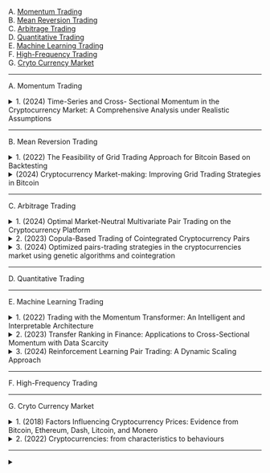 A. [Momentum Trading](#A)<br>
B. [Mean Reversion Trading](#B)<br>
C. [Arbitrage Trading](#C)<br>
D. [Quantitative Trading](#D)<br>
E. [Machine Learning Trading](#E)<br>
F. [High-Frequency Trading](#F)<br>
G. [Cryto Currency Market](#G)<br>

---

<!-- #region Momentum Trading -->

<a name="A"></a>
A. Momentum Trading

<!-- #region A1 -->

<details>
<summary>1. (2024) Time-Series and Cross- Sectional Momentum in the Cryptocurrency Market: A Comprehensive Analysis under Realistic Assumptions</summary>

本研究針對加密貨幣市場的 **時間序列動能（Time-Series Momentum）** 和 **橫截面動能（Cross-Sectional Momentum）** 進行了全面分析，並考慮了過去研究所忽略的現實市場因素，如 **交易成本** 和 **日內價格波動**，以更準確評估動能策略的有效性。

主要發現包括：

1. **時間序列動能效應顯著**：市場回報的時間序列動能效果較強，並在上升市場表現最佳。然而，空頭部位的表現不佳，意味著該效應主要來自多頭市場。
2. **橫截面動能證據較弱**：不同加密貨幣之間的橫截面動能效果不明顯，且部分策略因高跳動風險（Jump Risk）導致重大損失或清算。
3. **傳統統計方法可能誤導結論**：在高波動市場，如加密貨幣市場，僅透過 t 檢定檢視平均報酬無法準確衡量長期獲利能力，應使用 **對數回報（Log Return）** 進行檢測。
4. **贏家效應明顯，輸家常出現反轉**：動能效應主要集中在「贏家」資產上，而「輸家」資產往往會出現反彈，導致空頭策略承受高額風險。
5. **過度反應（Overreaction）可能是主要動力**：市場中的投資者對於新聞或社交媒體訊息的過度反應，可能是驅動動能效應的主要原因，但具體影響因素尚不清楚。

整體而言，本研究指出，時間序列動能策略在加密貨幣市場具備一定的可行性，但 **高風險與市場條件變化使得動能策略的長期穩健性存疑**。此外，由於市場仍處於發展階段，這些結論可能在未來市場成熟時有所改變。

[[中文]](chn/[01]Time-Series_and_Cross-Sectional_Momentum.md) [[英文]](eng/[01]ssrn-4675565.pdf)
</details>

<!-- #endregion -->

<!-- #endregion -->

---

<!-- #region Mean Reversion Trading -->

<a name="B"></a>
B. Mean Reversion Trading

<!-- #region B1 -->

<details>
<summary>1. (2022) The Feasibility of Grid Trading Approach for Bitcoin Based on Backtesting</summary>

當前，以比特幣為代表的加密貨幣吸引了投資者的廣泛關注。比特幣的本質與法定貨幣或傳統金融資產不同，其高波動性導致比特幣交易市場存在較大的潛在金融風險。因此，研究比特幣市場的波動性具有重要的現實意義。本研究探討了網格交易策略在高波動性市場（如比特幣市場）中的可行性與有效性。  

基於對比特幣從**2019年7月至2021年7月**的日交易數據進行分析，研究結果表明，網格交易策略在比特幣交易市場是可行的。在此基礎上，本研究進一步探討了**初始倉位價格、網格價格上限、網格價格下限、上層網格數量、下層網格數量**等因素對比特幣網格交易收益率的影響，並基於回測方法進行驗證。研究結果顯示，當初始倉位價格設為**35,000**，網格價格上限為**50,000**，網格價格下限為**6,000**，上層網格數量為**20**，下層網格數量為**1或2**時，網格交易能獲得最高的收益率。  

[[中文]](chn/[09]Grid_Trading_Approach.md) [[英文]](eng/[09]eai.18-11-2022.2327164.pdf)
</details>


<!-- #region B2 -->

<details>
<summary>(2024) Cryptocurrency Market-making: Improving Grid Trading Strategies in Bitcoin</summary>

在不斷變化的加密貨幣市場中，**網格交易策略（Grid Trading）** 已成為促進流動性和穩定性的關鍵工具。本研究分析了 **ByBit 交易所** 上現有的網格交易策略，並探討了 **機器學習模型**（如 **隨機森林**（Random Forest）和 **長短期記憶網絡**（LSTM））對於優化這些策略參數的可行性。此外，研究還引入了一種 **新的避險策略（hedging strategy）**，旨在在降低風險的同時最大化回報。  

透過 **自訂回測系統（backtesting system）** 進行測試，結果顯示：  
1. **機器學習整合未能顯著優於傳統網格交易方法**，表明在此環境下，機器學習模型的應用仍需進一步探索與改進。  
2. **新避險策略表現優於單純持有比特幣（holding Bitcoin）**，展現出較高的回報率與風險管理能力。  

本研究為進一步優化網格交易策略、改進特徵工程（feature engineering）、以及在 **即時市場（live market）** 中進行測試提供了理論基礎與實證分析。

[[中文]](chn/[10]Improving_Grid_Trading.md) [[英文]](eng/[10]Cryptocurrency%20Market-making_%20Improving%20Grid%20Trading%20Strategies%20in%20Bitcoin.pdf)
</details>

<!-- #endregion -->

<!-- #endregion -->


<!-- #endregion -->

---

<!-- #region Arbitrage Trading -->

<a name="C"></a>
C. Arbitrage Trading

<!-- #region C1 -->

<details>
<summary>1. (2024) Optimal Market-Neutral Multivariate Pair Trading on the Cryptocurrency Platform</summary>

本研究提出了一種創新的套利方法，用於多變量配對交易（Multivariate Pair Trading），並將其稱為最佳交易技術（Optimal Trading Technique, OTT）。該方法利用一組與加密貨幣掛鉤的法定貨幣（fiat currency bucket）來監測和同時挖掘交易機會。為了解決來自多個交易信號的數量衝突，研究設計了一種**雙目標凸優化（bi-objective convex optimization）**方法，以平衡投資者對盈利和風險的偏好。本方法包含可調整的參數，如波動懲罰（volatility penalties）和交易閾值（action thresholds），以適應不同風險承受能力的投資者。

在 2020 至 2022 年的歷史數據回測中（涵蓋牛市和熊市），OTT 方法實現了年化盈利率 15.49%，並在後疫情時期對主要加密貨幣進行的額外測試中，驗證了該模型的穩健性與有效性。與傳統的「距離方法（Distance Method, DM）」相比，OTT 方法更具優勢，因為它能夠避免持有高波動性的中間加密貨幣，並且不需要借貸來進行做空交易（shorting）。此外，該套利策略提供了一種新的交易視角，不依賴於外部市場的變化，而是通過資產之間的價差變動來獲取利潤。

然而，本研究亦強調加密貨幣投資的高風險性，市場波動劇烈且可能帶來潛在損失。因此，投資者在應用該策略時應謹慎評估風險，並充分理解市場條件對交易結果的影響。

[[中文]](chn/[06]Optimal_Market-Neutral_Multivariate_Pair.md) [[英文]](eng/[06]2405.15461v5.pdf)
</details>


<!-- #region C2 -->

<details>
<summary>2. (2023) Copula-Based Trading of Cointegrated Cryptocurrency Pairs</summary>

**配對交易（Pairs Trading）**是一種廣為人知的**演算法交易策略**，利用兩個或多個資產之間的**歷史價格關係**，當此關係出現異常變化時，即觸發交易信號，並在價格關係回歸正常時平倉以獲取套利收益。在**去中心化的加密貨幣市場**中，配對交易策略可以帶來潛在的套利機會，主要包括**交易所間套利（Exchange-to-Exchange Arbitrage）**和**統計套利（Statistical Arbitrage）**。然而，基於交易所間套利的統計套利策略**風險較高且實施困難**，相比之下，純統計套利策略風險較低，仍然具有顯著的獲利潛力。  

[[中文]](chn/[07]Copula-Based_Trading.md) [[英文]](eng/[07]WP_wps-202301-0004.pdf)
</details>

<!-- #endregion -->

<!-- #region C3 -->

<details>
<summary>3. (2024) Optimized pairs-trading strategies in the cryptocurrencies market using genetic algorithms and cointegration</summary>

加密資產市場以其高度波動性和風險性而聞名。在此背景下，市場中立型策略（如配對交易策略，Pairs Trading）可能具有一定的應用價值。本文專注於應用配對交易策略，並選取**209種加密資產**（樣本期從**2021年8月1日至2024年1月31日**）進行實證研究。我們結合了**計量經濟學與機器學習技術**，以區別於現有文獻。通過**共整合檢驗**與**誤差修正模型 (ECM)**，我們篩選出**229對適用於配對交易的資產對**。

為了進一步優化策略，我們使用了**遺傳算法 (Genetic Algorithm)** 和**配對聚類 (Pair Clustering)**，測試了**四種策略**，包括標準閾值與優化閾值的比較。結果顯示，加密資產市場中存在可獲利的**共整合關係**，從而證明市場在短期內可能存在**非效率性**。即使最優策略仍然具有一定風險（**最大回撤中位數為29%**），但在回測期間，每個資產對的**年化夏普比率 (Sharpe Ratio) 平均可達1.53**。

[[中文]](chn/[08]Optimized_pairs-trading_strategies.md) [[英文]](eng/[08]WP_2024-11.pdf)
</details>

<!-- #endregion -->


<!-- #endregion -->


<!-- #endregion -->

---

<!-- #region Quantitative Trading -->

<a name="D"></a>
D. Quantitative Trading


<!-- #endregion -->

---

<!-- #region Machine Learning Trading -->

<a name="E"></a>
E. Machine Learning Trading

<!-- #region E1 -->

<details>
<summary>1. (2022) Trading with the Momentum Transformer: An Intelligent and Interpretable Architecture</summary>

本研究提出了一種基於注意力機制的深度學習架構——**Momentum Transformer**，用於時間序列動量交易策略。我們的方法結合了 Transformer 的全局時間依賴性學習能力與 LSTM（Long Short-Term Memory）的局部模式識別能力，以提升交易決策的準確性和穩健性。 

相較於傳統的 LSTM 架構與基準動量策略，Momentum Transformer 顯示出顯著的性能提升，尤其在市場環境變化（regime change）期間仍能保持卓越表現。該模型透過多頭注意力機制（Multi-Head Attention）學習市場在不同時間尺度上的模式變化，並利用可解釋性網絡（Variable Selection Network, VSN）識別最重要的市場特徵。回測結果表明，Momentum Transformer 在 1995–2020 年期間的風險調整後收益（夏普比率）相較於 LSTM 提升 50%，而在 2015–2020 年市場非平穩時期的提升幅度更達 109%。此外，在 SARS-CoV-2（COVID-19）市場崩盤期間，Momentum Transformer 能夠迅速適應市場轉折，捕捉新趨勢，展現出優異的市場適應能力。

透過引入變化點檢測（Change Point Detection, CPD）模組，我們進一步提升了 Momentum Transformer 的表現，使其在市場 regime 轉變時更加靈活。同時，我們發現 Momentum Transformer 對交易成本較不敏感，即便在較高的交易成本環境下仍能保持穩定的回報表現。

總結而言，Momentum Transformer 透過結合深度學習技術與可解釋性機制，提供了一種更智能、更穩健的動量交易策略，並在市場極端環境下保持競爭力。我們的研究為量化金融中的深度學習應用提供了新的視角，未來可進一步擴展至股票市場、跨資產交易及其他因子驅動的投資策略。

[[中文]](chn/[02]Momentum_Transformer.md) [[英文]](eng/[02]2112.08534v3.pdf)
</details>

<!-- #endregion -->

<!-- #region E2 -->

<details>
<summary>2. (2023) Transfer Ranking in Finance: Applications to Cross-Sectional Momentum with Data Scarcity</summary>

現代跨橫斷面交易策略中，結合了**深度學習 (Deep Learning, DL)** 的先進神經網絡模型在歷史數據充足的成熟資產上能夠超越傳統方法。然而，當應用於交易數據有限的標的時，這些模型容易**過擬合 (overfitting)**，導致績效下降。

本研究提出了一種新方法——**Fused Encoder Networks (FEN)**，這是一種混合的參數共享**遷移學習排名模型 (Transfer Ranking Model)**。該模型利用 **編碼器-注意力模塊 (encoder-attention module)** 來融合從大數據集（源數據）中提取的信息，以及針對目標數據集的專用模塊，以提升模型的**泛化能力 (generalizability)**。

**方法與創新**：  
- 採用 **自注意力機制 (self-attention mechanism)**，允許模型在訓練和推理過程中考慮不同資產間的相互作用。
- 透過混合學習策略，在源數據集（例如外匯數據）上訓練部分模型，並與針對目標數據（例如加密貨幣）訓練的模組相結合，從而降低過擬合風險。

**實驗與結果**：  
- 研究將 FEN 應用於 **前十大加密貨幣的動能交易策略**（基於市值排名），並與現有最先進的基準方法進行比較。  
- 在大多數評估指標上，FEN **優於其他方法**，特別是在風險調整後回報方面，如 **Sharpe Ratio** 顯著提高。  
- 即使考慮**高交易成本**（如加密貨幣市場的手續費與滑點），FEN 仍能保持優異的交易表現。  

**結論與影響**：  
FEN 有效解決了**數據稀缺環境下的金融交易建模問題**，提供了一種適用於跨市場應用的**遷移學習框架**，並為使用 **Transformer 自注意力機制** 提升金融市場的學習排序模型提供了新方向。

[[中文]](chn/[03]Transfer_Ranking_in_Finance.md) [[英文]](eng/[03]2208.09968v3.pdf)
</details>

<!-- #endregion -->

<!-- #region E3 -->

<details>
<summary>3. (2024) Reinforcement Learning Pair Trading: A Dynamic Scaling Approach</summary>

加密貨幣是一種基於密碼學的數字資產，其價格極端波動，全球每日交易量約達 **700 億美元**。由於市場的高波動性，使得加密貨幣交易變得極具挑戰性。本研究探討**強化學習（Reinforcement Learning, RL）**是否能夠提升加密貨幣演算法交易的決策能力，並與傳統交易方法進行比較。  

為解決此問題，我們將**強化學習與統計套利交易技術——配對交易（Pair Trading）**相結合，該技術利用統計相關資產間的價格差異進行交易。我們構建了**RL 交易環境**，並訓練 RL 代理（agent）來決定何時及如何交易加密貨幣對。我們針對強化學習開發了**新的獎勵設計（reward shaping）**及**觀察/動作空間（observation/action spaces）**，以提升交易決策的智能化程度。  

在實驗中，我們利用**BTC-GBP 和 BTC-EUR** 交易對的價格數據（時間間隔為 **1 分鐘，n = 263,520**）進行測試。結果顯示，**傳統的非 RL 配對交易技術年化利潤為 8.33%**，而**基於 RL 的配對交易技術年化利潤範圍為 9.94% 至 31.53%**，具體收益率取決於所選用的 RL 演算法。  

實驗結果表明，在**高波動市場**（如加密貨幣市場）中，RL 方法在交易決策上能顯著優於人工或傳統配對交易技術，並能夠適應市場變化，提高交易績效。

[[中文]](chn/[05]Reinforcement_Learning_Pair_Trading.md) [[英文]](eng/[05]jrfm-17-00555.pdf)
</details>

<!-- #endregion -->

<!-- #endregion -->

---

<!-- #region High-Frequency Trading -->

<a name="F"></a>
F. High-Frequency Trading


<!-- #endregion -->

---

<!-- #region Cryto Currency Market -->

<a name="G"></a>
G. Cryto Currency Market

<!-- #region G1 -->

<details>
<summary>1. (2018) Factors Influencing Cryptocurrency Prices: Evidence from Bitcoin, Ethereum, Dash, Litcoin, and Monero</summary>

本研究探討影響加密貨幣價格的因素，涵蓋比特幣（Bitcoin）、以太坊（Ethereum）、達世幣（Dash）、萊特幣（Litecoin）和門羅幣（Monero），使用 2010-2018 年的每週數據，並透過 **自回歸分佈式滯後模型（ARDL）** 分析短期與長期影響因素。研究結果顯示，加密貨幣價格主要受到 **市場回報率（Market Beta）、交易量（Trading Volume）、市場波動性（Volatility）與吸引力（Attractiveness，如 Google 搜尋趨勢）** 影響。此外，標準普爾 500 指數（S&P 500）對比特幣和以太坊價格在長期內具有微弱影響。短期內市場波動性對價格影響更大，而長期內吸引力成為主要決定因素。本研究為投資者與政策制定者提供了對加密貨幣市場價格決定因素的新見解。

[[中文]](chn/[35]Factors_Influencing_Cryptocurrency_Prices.md) [[英文]](eng/[35]vol2-no2-1.pdf)
</details>

<!-- #endregion -->

<!-- #region G2 -->

<details>
<summary>2. (2022) Cryptocurrencies: from characteristics to behaviours</summary>

隨著加密貨幣市場的快速發展，其高波動性與缺乏監管的特性使其成為高風險投資工具。本研究探討加密貨幣投資者的特徵、動機與市場行為，並分析金融機構與監管機構對加密貨幣的態度。透過問卷調查與訪談，研究發現投資者可分為兩類：一類主要投資於比特幣等主流貨幣，通常擁有較高收入、較長投資經驗，並對市場有較高信心；另一類則投資於低價替代幣（Altcoins），收入較低，投資時間較短，且獲利與滿意度相對較低。投資者主要關注低交易成本與全球支付的便利性，但也擔憂市場詐騙與監管缺失。大多數投資者認為未來監管將提升市場穩定性與信任度，但對價格影響的看法不一。此外，金融機構普遍對加密貨幣持保守態度，擔憂與非法活動的關聯，但對區塊鏈技術表現出一定興趣。本研究結論顯示，加密貨幣市場雖存在諸多風險，但投資者對其前景仍抱持高度興趣，監管政策的發展將成為影響市場走向的關鍵因素。

[[中文]](chn/[36]Cryptocurrencies_from_characteristics_to_behaviour.md) [[英文]](eng/[36]Cryptocurrencies_from_characteristics_to_behaviour.pdf)
</details>

<!-- #endregion -->

---

<!-- #region X0 -->

<details>
<summary></summary>

[[中文]](chn) [[英文]](eng)
</details>

<!-- #endregion -->
